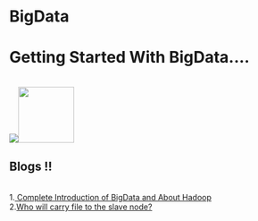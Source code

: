 # BigData
<h1>Getting Started With BigData....</h1>
<br><img src="https://media.giphy.com/media/sRFEa8lbeC7zbcIZZR/giphy.gif"><img src="https://miro.medium.com/max/800/1*cDO5wuA0NdevLb45zHRvog.jpeg" width=100px height=100px><br>

<h2>Blogs !!</h2>
<br>
1.<a href="https://medium.com/@shashwatsingh71/bigdata-problem-2c7bf90fca55"> Complete Introduction of BigData and About Hadoop</a><br>
2.<a href="https://medium.com/@shashwatsingh71/who-will-carry-file-to-the-slave-node-90abe07fbb83">Who will carry file to the slave node?</a>
